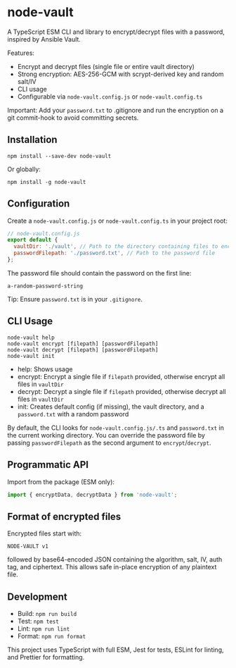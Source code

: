 # node-vault

A TypeScript ESM CLI and library to encrypt/decrypt files with a password, inspired by Ansible Vault.

Features:

- Encrypt and decrypt files (single file or entire vault directory)
- Strong encryption: AES-256-GCM with scrypt-derived key and random salt/IV
- CLI usage
- Configurable via `node-vault.config.js` or `node-vault.config.ts`

Important: Add your `password.txt` to .gitignore and run the encryption on a git commit-hook to avoid committing secrets.

## Installation

```
npm install --save-dev node-vault
```

Or globally:

```
npm install -g node-vault
```

## Configuration

Create a `node-vault.config.js` or `node-vault.config.ts` in your project root:

```js
// node-vault.config.js
export default {
  vaultDir: './vault', // Path to the directory containing files to encrypt/decrypt
  passwordFilepath: './password.txt', // Path to the password file
};
```

The password file should contain the password on the first line:

```
a-random-password-string
```

Tip: Ensure `password.txt` is in your `.gitignore`.

## CLI Usage

```
node-vault help
node-vault encrypt [filepath] [passwordFilepath]
node-vault decrypt [filepath] [passwordFilepath]
node-vault init
```

- help: Shows usage
- encrypt: Encrypt a single file if `filepath` provided, otherwise encrypt all files in `vaultDir`
- decrypt: Decrypt a single file if `filepath` provided, otherwise decrypt all files in `vaultDir`
- init: Creates default config (if missing), the vault directory, and a `password.txt` with a random password

By default, the CLI looks for `node-vault.config.js/.ts` and `password.txt` in the current working directory. You can override the password file by passing `passwordFilepath` as the second argument to `encrypt`/`decrypt`.

## Programmatic API

Import from the package (ESM only):

```ts
import { encryptData, decryptData } from 'node-vault';
```

## Format of encrypted files

Encrypted files start with:

```
NODE-VAULT v1
```

followed by base64-encoded JSON containing the algorithm, salt, IV, auth tag, and ciphertext. This allows safe in-place encryption of any plaintext file.

## Development

- Build: `npm run build`
- Test: `npm test`
- Lint: `npm run lint`
- Format: `npm run format`

This project uses TypeScript with full ESM, Jest for tests, ESLint for linting, and Prettier for formatting.

